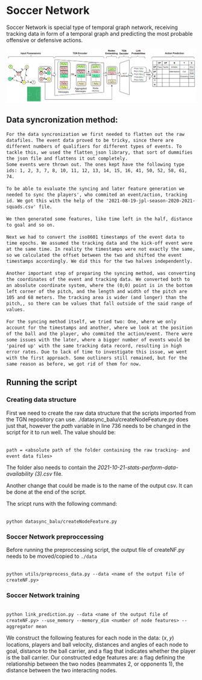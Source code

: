 # Soccer Network
Soccer Network is special type of temporal graph network, receiving tracking data in form of a temporal graph and predicting the most probable offensive or defensive actions. 

![Screenshot](SoccerNet.PNG)

## Data syncronization method:

    For the data syncronization we first needed to flatten out the raw datafiles. The event data proved to be tricky, since there are different numbers of qualifiers for different types of events. To tackle this, we used the flatten_json library, that sort of dummifies the json file and flattens it out completely.
    Some events were thrown out. The ones kept have the following type ids: 1, 2, 3, 7, 8, 10, 11, 12, 13, 14, 15, 16, 41, 50, 52, 58, 61, 74.

    To be able to evaluate the syncing and later feature generation we needed to sync the players', who commited an event/action, tracking id. We got this with the help of the '2021-08-19-jpl-season-2020-2021-squads.csv' file.

    We then generated some features, like time left in the half, distance to goal and so on.

    Next we had to convert the iso8601 timestamps of the event data to time epochs. We assumed the tracking data and the kick-off event were at the same time. In reality the timestamps were not exactly the same, so we calculated the offset between the two and shifted the event timestamps accordingly. We did this for the two halves independently. 

    Another important step of preparing the syncing method, was converting the coordinates of the event and tracking data. We converted both to an absolute coordinate system, where the (0;0) point is in the bottom left corner of the pitch, and the length and width of the pitch are 105 and 68 meters. The tracking area is wider (and longer) than the pitch,, so there can be values that fall outside of the said range of values.

    For the syncing method itself, we tried two: One, where we only account for the timestamps and another, where we look at the position of the ball and the player, who commited the action/event. There were some issues with the later, where a bigger number of events would be 'paired up' with the same tracking data record, resulting in high error rates. Due to lack of time to investigate this issue, we went with the first approach. Some outliners still remained, but for the same reason as before, we got rid of them for now.
    
## Running the script

### Creating data structure
First we need to create the raw data structure that the scripts imported from the TGN repository can use. ./datasync_balu/createNodeFeature.py does just that, however the *path* variable in line 736 needs to be changed in the script for it to run well.
The value should be:
```

path = <absolute path of the folder containing the raw tracking- and event data files>
```
The folder also needs to contain the *2021-10-21-stats-perform-data-availability (3).csv* file.

Another change that could be made is to the name of the output csv. It can be done at the end of the script.

The sricpt runs with the following command:
```

python datasync_balu/createNodeFeature.py
```

### Soccer Network preproccessing
Before running the preproccessing script, the output file of createNF.py needs to be moved/copied to `./data`
```

python utils/preprocess_data.py --data <name of the output file of createNF.py>
```

### Soccer Network training

```

python link_prediction.py --data <name of the output file of createNF.py> --use_memory --memory_dim <number of node features> --aggregator mean
```
We construct the following features for each node in the
data: (𝑥, 𝑦) locations, players and ball velocity, distances and angles
of each node to goal, distance to the ball carrier, and a flag that
indicates whether the player is the ball carrier. Our constructed
edge features are: a flag defining the relationship between the two
nodes (teammates 2, or opponents 1), the distance between the two
interacting nodes.


